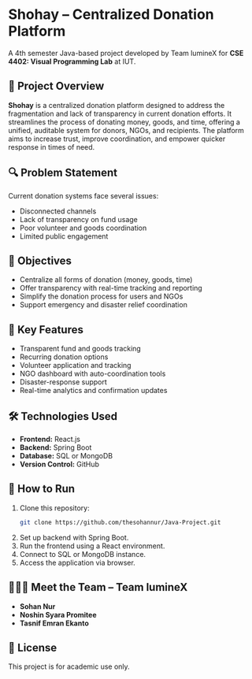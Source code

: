 # Shohay – Centralized Donation Platform

A 4th semester Java-based project developed by Team lumineX for **CSE 4402: Visual Programming Lab** at IUT.

## 📘 Project Overview

**Shohay** is a centralized donation platform designed to address the fragmentation and lack of transparency in current donation efforts. It streamlines the process of donating money, goods, and time, offering a unified, auditable system for donors, NGOs, and recipients. The platform aims to increase trust, improve coordination, and empower quicker response in times of need.

## 🔍 Problem Statement

Current donation systems face several issues:
- Disconnected channels
- Lack of transparency on fund usage
- Poor volunteer and goods coordination
- Limited public engagement

## 🎯 Objectives

- Centralize all forms of donation (money, goods, time)
- Offer transparency with real-time tracking and reporting
- Simplify the donation process for users and NGOs
- Support emergency and disaster relief coordination

## 🌟 Key Features

- Transparent fund and goods tracking
- Recurring donation options
- Volunteer application and tracking
- NGO dashboard with auto-coordination tools
- Disaster-response support
- Real-time analytics and confirmation updates

## 🛠️ Technologies Used

- **Frontend:** React.js
- **Backend:** Spring Boot
- **Database:** SQL or MongoDB
- **Version Control:** GitHub

## 🚀 How to Run

1. Clone this repository:
   ```bash
   git clone https://github.com/thesohannur/Java-Project.git
   ```
2. Set up backend with Spring Boot.
3. Run the frontend using a React environment.
4. Connect to SQL or MongoDB instance.
5. Access the application via browser.

## 🧑‍🤝‍🧑 Meet the Team – Team lumineX

- **Sohan Nur**
- **Noshin Syara Promitee**
- **Tasnif Emran Ekanto**

## 🧾 License

This project is for academic use only.